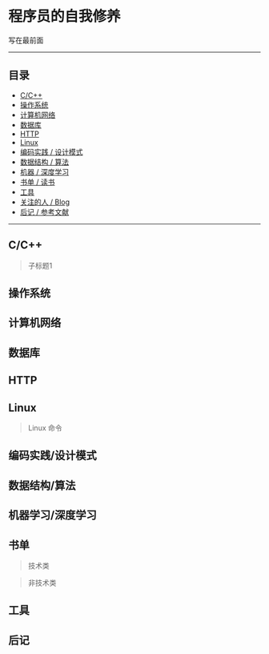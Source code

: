 # 程序员的自我修养

写在最前面

-----

## 目录

* [C/C++](#C/C++)
* [操作系统](#操作系统)
* [计算机网络](#计算机网络)
* [数据库](#数据库)
* [HTTP](#HTTP)
* [Linux](#Linux)
* [编码实践 / 设计模式](#编码实践/设计模式)
* [数据结构 / 算法](#数据结构/算法)
* [机器 / 深度学习](#机器学习/深度学习)
* [书单 / 读书](#书单)
* [工具](#工具)
* [关注的人 / Blog](#关注的人/Blog)
* [后记 / 参考文献](#后记)

---

## C/C++

> 子标题1

## 操作系统

## 计算机网络

## 数据库

## HTTP

## Linux

> Linux 命令

## 编码实践/设计模式

## 数据结构/算法

## 机器学习/深度学习

## 书单

> 技术类

> 非技术类

## 工具

## 后记
